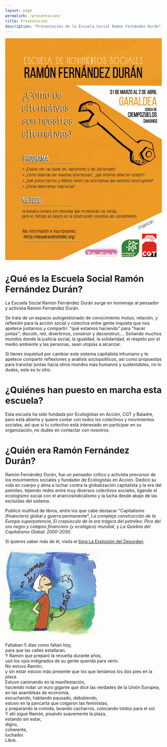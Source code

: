 ```yaml
---
layout: page
permalink: /presentacion/
title: Presentación
description: "Presentación de la Escuela Social Ramón Fernández Durán"
---
```


<img class="figure" src="/images/cartel_escuela_2017.jpg" alt="Cartel Escuela Social 2ª Edición"/>

# ¿Qué es la Escuela Social Ramón Fernández Durán?
La Escuela Social Ramón Fernández Durán surge en homenaje al pensador y activista Ramón Fernández Durán.

Se trata de un espacio autogestionado de conocimiento mutuo, relación, y reflexión para la acción social y colectiva entre gente inquieta que nos apetece juntarnos y compartir: "qué estamos haciendo" para "hacer juntas"; discutir, reír, divertirnos, construir y deconstruir,... Soñando muchos mundos donde la justicia social, la igualdad, la solidaridad, el respeto por el medio ambiente y las personas, sean utopías a alcanzar.

Si tienes inquietud por cambiar este sistema capitalista inhumano y te apetece compartir reflexiones y análisis sociopolíticos, así como propuestas para transitar juntas hacia otros mundos más humanos y sustentables, no lo dudes, este es tu sitio.

# ¿Quiénes han puesto en marcha esta escuela?
Esta escuela ha sido fundada por Ecologistas en Acción, CGT y Baladre, pero está abierta y quiere contar con todos los colectivos y movimientos sociales, así que si tu colectivo está interesado en participar en su organización, no dudes en contactar con nosotros.

# ¿Quién era Ramón Fernández Durán?
Ramón Fernández Durán, fue un pensador crítico y activista precursor de los movimientos sociales y fundador de Ecologistas en Acción.
Dedicó su vida en cuerpo y alma a luchar contra la globalización capitalista y la era del petróleo, tejiendo redes entre muy diversos colectivos sociales, ligando el ecologismo social con el anarcosindicalismo y la lucha desde abajo de las excluídas del sistema.

Publicó multitud de libros, entre los que cabe destacar "Capitalismo (financiero) global y guerra permanente*, *La compleja construcción de la Europa superpotencia*, *El crepúsculo de la era trágica del petróleo: Pico del oro negro y colapso financiero (y ecológico) mundial*, y *La Quiebra del Capitalismo Global: 2000­-2030*.

Si quieres saber más de él, visita el [blog La Explosión del Desorden](https://laexplosiondeldesorden.wordpress.com/).

<img class="figure" src="/images/recuerdo_ramon.jpg" alt="Dibujo de recuerdo de Ramón Fernández Durán"/>

><div style="font-family:Satisfy; font-size:1.5rem">
Faltaban 5 días como faltan hoy,<br/>
para que las calles estallaran.<br/>
Y Ramón que preparó la revuelta durante años,<br/>
usó los ojos indignados de su gente querida para verlo.<br/>
No estuvo Ramón,<br/>
y sin estar estuvo más presente que los que teníamos los dos pies en la plaza.<br/>
Estuvo caminando en la manifestación,<br/>
haciendo rodar un euro gigante que dice las verdades de la Unión Europea,<br/>
en las asambleas de economía,<br/>
escuchando, hablando pausado, debatiendo,<br/>
estuvo en la pancarta que colgaron las feministas,<br/>
y preparando la comida, lavando cacharros, colocando toldos para el sol.<br/>
Y ahí sigue Ramón, pisando suavemente la plaza,<br/>
estando sin estar,<br/>
digno,<br/>
coherente,<br/>
luchador.<br/>
Libre.

